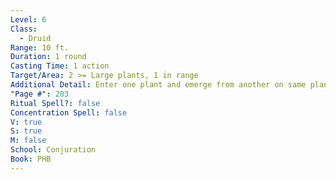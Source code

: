 ```yaml
---
Level: 6
Class:
  - Druid
Range: 10 ft.
Duration: 1 round
Casting Time: 1 action
Target/Area: 2 >= Large plants, 1 in range
Additional Detail: Enter one plant and emerge from another on same plane you've encountered.
"Page #": 283
Ritual Spell?: false
Concentration Spell: false
V: true
S: true
M: false
School: Conjuration
Book: PHB
---
```


